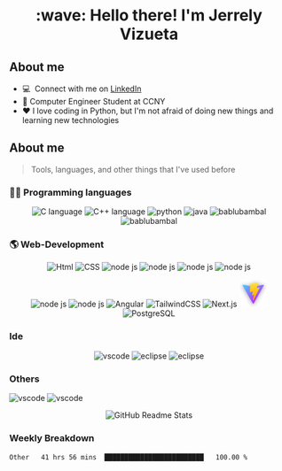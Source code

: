 <h1 align="center" id="macropower-title">:wave: Hello there! I'm Jerrely Vizueta</h1>
<h2 align="left" id="macropower-tech">About me</h2>

- :computer: &nbsp;Connect with me on [LinkedIn](https://www.linkedin.com/in/jerrelyv)
- 💼 Computer Engineer Student at CCNY
- ❤️ I love coding in Python, but I'm not afraid of doing new things and learning new technologies

<h2 align="left" id="macropower-tech">About me</h2>


> Tools, languages, and other things that I've used before


###  👨‍💻  Programming languages
<!-- ![YouTube Channel Subscribers](https://img.shields.io/youtube/channel/subscribers/UCMS8crvN1a1SPjTqc8N26FA?style=social) -->
<p align='center'>
<img src="https://raw.githubusercontent.com/bablubambal/All_logo_and_pictures/1ac69ce5fbc389725f16f989fa53c62d6e1b4883/programming%20languages/c.svg" alt="C language" height="80" />
<img src="https://raw.githubusercontent.com/bablubambal/All_logo_and_pictures/1ac69ce5fbc389725f16f989fa53c62d6e1b4883/programming%20languages/c%2B%2B.svg" alt="C++ language" height="80" /> 
<img src="https://raw.githubusercontent.com/bablubambal/All_logo_and_pictures/1ac69ce5fbc389725f16f989fa53c62d6e1b4883/programming%20languages/python.svg" alt="python" height="80" /> 
<img src="https://raw.githubusercontent.com/bablubambal/All_logo_and_pictures/1ac69ce5fbc389725f16f989fa53c62d6e1b4883/programming%20languages/java.svg" alt="java" height="80" /> 
<img src="https://raw.githubusercontent.com/bablubambal/All_logo_and_pictures/1ac69ce5fbc389725f16f989fa53c62d6e1b4883/programming%20languages/javascript.svg" alt="bablubambal" height="80" /> 
<img src="https://raw.githubusercontent.com/bablubambal/All_logo_and_pictures/1ac69ce5fbc389725f16f989fa53c62d6e1b4883/programming%20languages/typescript.svg" alt="bablubambal" height="80" /> 
</p>

### 🌎 Web-Development
<p align='center' >
<img src="https://raw.githubusercontent.com/bablubambal/All_logo_and_pictures/1ac69ce5fbc389725f16f989fa53c62d6e1b4883/social%20icons/html5.svg" alt="Html" height="70" />
<img src="https://raw.githubusercontent.com/bablubambal/All_logo_and_pictures/1ac69ce5fbc389725f16f989fa53c62d6e1b4883/social%20icons/css3.svg" alt="CSS" height="70" />
<img src="https://raw.githubusercontent.com/bablubambal/All_logo_and_pictures/1ac69ce5fbc389725f16f989fa53c62d6e1b4883/frameworks/nodejs.svg" alt="node js" height="70" />
<img src="https://raw.githubusercontent.com/bablubambal/All_logo_and_pictures/7c0ac2ceb9f9d24992ec393d11fa7337d2f92466/frameworks/react.svg" alt="node js" height="70" />
<img src="https://raw.githubusercontent.com/bablubambal/All_logo_and_pictures/7c0ac2ceb9f9d24992ec393d11fa7337d2f92466/frameworks/django.svg" alt="node js" height="70" />
<img src="https://raw.githubusercontent.com/bablubambal/All_logo_and_pictures/7c0ac2ceb9f9d24992ec393d11fa7337d2f92466/databases/mysql.svg" alt="node js" height="70" />
</p>
<p align='center' >
<img src="https://raw.githubusercontent.com/bablubambal/All_logo_and_pictures/7c0ac2ceb9f9d24992ec393d11fa7337d2f92466/cloud/firebase.svg" alt="node js" height="70" />
<img src="https://raw.githubusercontent.com/bablubambal/All_logo_and_pictures/7c0ac2ceb9f9d24992ec393d11fa7337d2f92466/frameworks/flask.svg" alt="node js" height="70" />
<img src="https://raw.githubusercontent.com/bablubambal/All_logo_and_pictures/7c0ac2ceb9f9d24992ec393d11fa7337d2f92466/frameworks/angular.svg" alt="Angular" height="60" />
<img src="https://static-00.iconduck.com/assets.00/tailwind-css-icon-256x154-bhw4dmbr.png" alt="TailwindCSS" height="50" />
<img src="https://static-00.iconduck.com/assets.00/nextjs-icon-512x512-y563b8iq.png" alt="Next.js" height="50" />
<img src="https://raw.githubusercontent.com/github/explore/a1bae1b15fa9fc4d5de64f3360b1d01b35db82d5/topics/vite/vite.png" alt="Vite" height="50" />
<img src="https://raw.githubusercontent.com/bablubambal/All_logo_and_pictures/7c0ac2ceb9f9d24992ec393d11fa7337d2f92466/databases/postgresql.svg" alt="PostgreSQL" height="70" />
</p>

### Ide


<p align='center'>
<img src="https://raw.githubusercontent.com/bablubambal/All_logo_and_pictures/62487087dc4f4f5efee637addbc67a16dd374bf6/text%20editors/vscode.svg" alt="vscode" height="70" /> 
<img src="https://github.com/bablubambal/All_logo_and_pictures/blob/main/ides/eclipse.png?raw=true" alt="eclipse" height="50" width="50" /> 
<img src="https://raw.githubusercontent.com/bablubambal/All_logo_and_pictures/7c0ac2ceb9f9d24992ec393d11fa7337d2f92466/ides/pycharm.svg" alt="eclipse" height="70" /> 
</p>

### Others
<p>
<img src="https://raw.githubusercontent.com/bablubambal/All_logo_and_pictures/7c0ac2ceb9f9d24992ec393d11fa7337d2f92466/others/git.svg" alt="vscode" height="50" width="50" /> 
<img src="https://raw.githubusercontent.com/bablubambal/All_logo_and_pictures/7c0ac2ceb9f9d24992ec393d11fa7337d2f92466/others/npm.svg" alt="vscode" height="50" width="50" /> 
</p>
<p align="center">
  <img src="https://github-readme-stats.vercel.app/api/top-langs/?username=Jerrely1618&hide=Jupyter%20Notebook,html&langs_count=8&layout=donut&theme=dark" alt="GitHub Readme Stats">
</p>

### Weekly Breakdown
<!--START_SECTION:waka-->

```txt
Other   41 hrs 56 mins  █████████████████████████   100.00 %
```

<!--END_SECTION:waka-->
